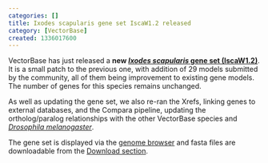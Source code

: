 ```yaml
---
categories: []
title: Ixodes scapularis gene set IscaW1.2 released
category: [VectorBase]
created: 1336017600
---
```

<p>
VectorBase has just released a <b>new  <a href="/organisms/ixodes-scapularis/wikel/IscaW1.2"><em>Ixodes scapularis</em> gene set (IscaW1.2)</a></b>. It is a small patch to the previous one, with addition of 29 models submitted by the community, all of them being improvement to existing gene models. The number of genes for this species remains unchanged.
</p>  
<p>
As well as updating the gene set, we also re-ran the Xrefs, linking genes to external databases, and the Compara pipeline, updating the ortholog/paralog relationships with the other VectorBase species and <a href="http://metazoa.ensembl.org/Drosophila_melanogaster/Info/Index" class="external-nofollow"><i>Drosophila melanogaster</i></a>.
</p>
<p>
The gene set is displayed via the <a href="/organisms/ixodes-scapularis">genome browser</a> and fasta files are downloadable from the <a href="/downloads/">Download section</a>.
</p>
